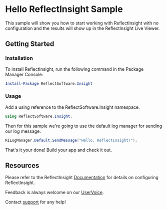 ﻿# Hello ReflectInsight Sample

This sample will show you how to start working with ReflectInsight with no configuration and the results will show up in the ReflectInsight Live Viewer.

## Getting Started

### Installation

To install ReflectInsight, run the following command in the Package Manager Console:

```powershell
Install-Package ReflectSoftware.Insight
```

### Usage

Add a using reference to the ReflectSoftware.Insight namespace.

```csharp
using ReflectSoftware.Insight;
```

Then for this sample we're going to use the default log manager for sending our log message.

```csharp
RILogManager.Default.SendMessage("Hello, ReflectInsight!");
```

That's it your done! Build your app and check it out.


## Resources

Please refer to the ReflectInsight [Documentation](https://reflectsoftware.atlassian.net/wiki/display/RI5/ReflectInsight+5+documentation) for details on configuring ReflectInsight.
       
Feedback is always welcome on our [UserVoice](http://reflectsoftware.uservoice.com/forums/158277-reflectinsight-feedback).

Contact [support](support@reflectsoftware.com) for any help!